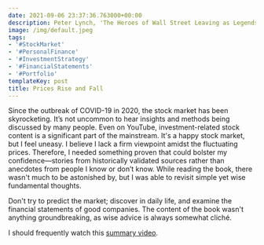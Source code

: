 ```yaml
---
date: 2021-09-06 23:37:36.763000+00:00
description: Peter Lynch, 'The Heroes of Wall Street Leaving as Legends'
image: /img/default.jpeg
tags:
- '#StockMarket'
- '#PersonalFinance'
- '#InvestmentStrategy'
- '#FinancialStatements'
- '#Portfolio'
templateKey: post
title: Prices Rise and Fall
---
```


Since the outbreak of COVID-19 in 2020, the stock market has been skyrocketing. It’s not uncommon to hear insights and methods being discussed by many people. Even on YouTube, investment-related stock content is a significant part of the mainstream. It's a happy stock market, but I feel uneasy. I believe I lack a firm viewpoint amidst the fluctuating prices. Therefore, I needed something proven that could bolster my confidence—stories from historically validated sources rather than anecdotes from people I know or don’t know. While reading the book, there wasn't much to be astonished by, but I was able to revisit simple yet wise fundamental thoughts.

Don't try to predict the market; discover in daily life, and examine the financial statements of good companies. The content of the book wasn't anything groundbreaking, as wise advice is always somewhat cliché.

I should frequently watch this [summary video](https://www.youtube.com/watch?v=aoYxZJrG6a8).